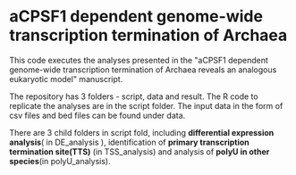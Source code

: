 # aCPSF1 dependent genome-wide transcription termination of Archaea

This code executes the analyses presented in the "aCPSF1 dependent genome-wide transcription termination of Archaea reveals an analogous eukaryotic model" manuscript.

The repository has 3 folders - script, data and result. The R code to replicate the analyses are in the script folder. The input data in the form of csv files and bed files can be found under data.

There are 3 child folders in script fold, including **differential expression analysis**( in DE_analysis ), identification of **primary transcription termination site(TTS)** (in TSS_analysis) and analysis of **polyU in other species**(in polyU_analysis).
